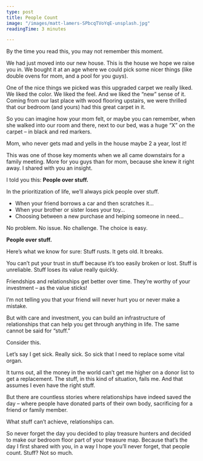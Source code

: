 ```yaml
---
type: post
title: People Count
image: "/images/matt-lamers-SPbcqTVoYqE-unsplash.jpg"
readingTime: 3 minutes

---
```

By the time you read this, you may not remember this moment.

We had just moved into our new house. This is the house we hope we raise you in. We bought it at an age where we could pick some nicer things (like double ovens for mom, and a pool for you guys).

One of the nice things we picked was this upgraded carpet we really liked. We liked the color. We liked the feel. And we liked the “new” sense of it. Coming from our last place with wood flooring upstairs, we were thrilled that our bedroom (and yours) had this great carpet in it.

So you can imagine how your mom felt, or maybe you can remember, when she walked into our room and there, next to our bed, was a huge “X” on the carpet – in black and red markers.

Mom, who never gets mad and yells in the house maybe 2 a year, lost it!

This was one of those key moments when we all came downstairs for a family meeting. More for you guys than for mom, because she knew it right away. I shared with you an insight.

I told you this: **People over stuff.**

In the prioritization of life, we’ll always pick people over stuff.

* When your friend borrows a car and then scratches it…
* When your brother or sister loses your toy…
* Choosing between a new purchase and helping someone in need…

No problem. No issue. No challenge. The choice is easy.

**People over stuff.**

Here’s what we know for sure: Stuff rusts. It gets old. It breaks.

You can’t put your trust in stuff because it’s too easily broken or lost. Stuff is unreliable. Stuff loses its value really quickly.

Friendships and relationships get better over time. They’re worthy of your investment – as the value sticks!

I’m not telling you that your friend will never hurt you or never make a mistake.

But with care and investment, you can build an infrastructure of relationships that can help you get through anything in life. The same cannot be said for “stuff.”

Consider this.

Let’s say I get sick. Really sick. So sick that I need to replace some vital organ.

It turns out, all the money in the world can’t get me higher on a donor list to get a replacement. The stuff, in this kind of situation, fails me. And that assumes I even have the right stuff.

But there are countless stories where relationships have indeed saved the day – where people have donated parts of their own body, sacrificing for a friend or family member.

What stuff can’t achieve, relationships can.

So never forget the day you decided to play treasure hunters and decided to make our bedroom floor part of your treasure map. Because that’s the day I first shared with you, in a way I hope you’ll never forget, that people count. Stuff? Not so much.